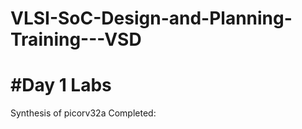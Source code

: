 # VLSI-SoC-Design-and-Planning-Training---VSD

# #**Day 1 Labs**
Synthesis of picorv32a Completed: 


